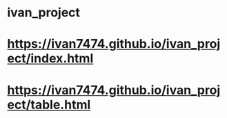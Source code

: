 # ivan_project
# https://ivan7474.github.io/ivan_project/index.html
# https://ivan7474.github.io/ivan_project/table.html

